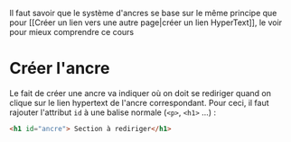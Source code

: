 Il faut savoir que le système d'ancres se base sur le même principe que pour [[Créer un lien vers une autre page|créer un lien HyperText]], le voir pour mieux comprendre ce cours

# Créer l'ancre
Le fait de créer une ancre va indiquer où on doit se rediriger quand on clique sur le lien hypertext de l'ancre correspondant. Pour ceci, il faut rajouter l'attribut `id` à une balise normale (`<p>`, `<h1>` ...) :
```HTML
<h1 id="ancre"> Section à rediriger</h1>
```